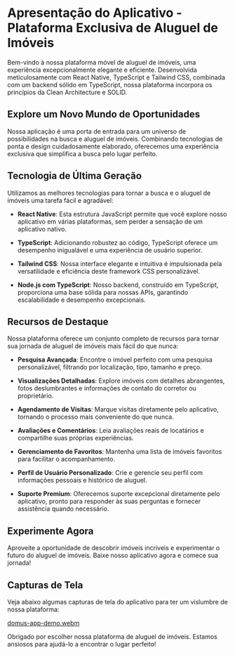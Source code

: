 # Apresentação do Aplicativo - Plataforma Exclusiva de Aluguel de Imóveis

Bem-vindo à nossa plataforma móvel de aluguel de imóveis, uma experiência excepcionalmente elegante e eficiente. Desenvolvida meticulosamente com React Native, TypeScript e Tailwind CSS, combinada com um backend sólido em TypeScript, nossa plataforma incorpora os princípios da Clean Architecture e SOLID.

## Explore um Novo Mundo de Oportunidades

Nossa aplicação é uma porta de entrada para um universo de possibilidades na busca e aluguel de imóveis. Combinando tecnologias de ponta e design cuidadosamente elaborado, oferecemos uma experiência exclusiva que simplifica a busca pelo lugar perfeito.

## Tecnologia de Última Geração

Utilizamos as melhores tecnologias para tornar a busca e o aluguel de imóveis uma tarefa fácil e agradável:

- **React Native**: Esta estrutura JavaScript permite que você explore nosso aplicativo em várias plataformas, sem perder a sensação de um aplicativo nativo.

- **TypeScript**: Adicionando robustez ao código, TypeScript oferece um desempenho inigualável e uma experiência de usuário superior.

- **Tailwind CSS**: Nossa interface elegante e intuitiva é impulsionada pela versatilidade e eficiência deste framework CSS personalizável.

- **Node.js com TypeScript**: Nosso backend, construído em TypeScript, proporciona uma base sólida para nossas APIs, garantindo escalabilidade e desempenho excepcionais.

## Recursos de Destaque

Nossa plataforma oferece um conjunto completo de recursos para tornar sua jornada de aluguel de imóveis mais fácil do que nunca:

- **Pesquisa Avançada**: Encontre o imóvel perfeito com uma pesquisa personalizável, filtrando por localização, tipo, tamanho e preço.

- **Visualizações Detalhadas**: Explore imóveis com detalhes abrangentes, fotos deslumbrantes e informações de contato do corretor ou proprietário.

- **Agendamento de Visitas**: Marque visitas diretamente pelo aplicativo, tornando o processo mais conveniente do que nunca.

- **Avaliações e Comentários**: Leia avaliações reais de locatários e compartilhe suas próprias experiências.

- **Gerenciamento de Favoritos**: Mantenha uma lista de imóveis favoritos para facilitar o acompanhamento.

- **Perfil de Usuário Personalizado**: Crie e gerencie seu perfil com informações pessoais e histórico de aluguel.

- **Suporte Premium**: Oferecemos suporte excepcional diretamente pelo aplicativo, pronto para responder às suas perguntas e fornecer assistência quando necessário.

## Experimente Agora

Aproveite a oportunidade de descobrir imóveis incríveis e experimentar o futuro do aluguel de imóveis. Baixe nosso aplicativo agora e comece sua jornada!

## Capturas de Tela

Veja abaixo algumas capturas de tela do aplicativo para ter um vislumbre de nossa plataforma:

[domus-app-demo.webm](https://github.com/Sjhns/Domus/assets/108435026/a00be456-1e7e-4993-8091-5f2e37423c57)


Obrigado por escolher nossa plataforma de aluguel de imóveis. Estamos ansiosos para ajudá-lo a encontrar o lugar perfeito!
